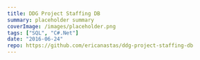 ```yaml
---
title: DDG Project Staffing DB
summary: placeholder summary
coverImage: /images/placeholder.png
tags: ["SQL", "C#.Net"]
date: "2016-06-24"
repo: https://github.com/ericanastas/ddg-project-staffing-db
---
```

